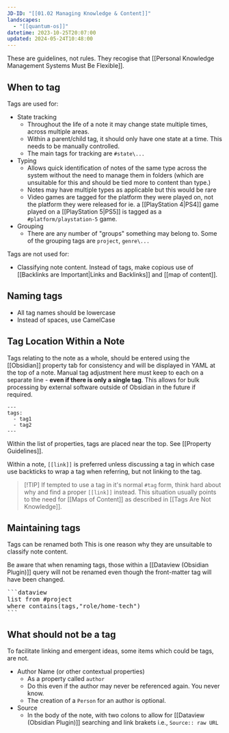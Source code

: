 ```yaml
---
JD-ID: "[[01.02 Managing Knowledge & Content]]"
landscapes:
  - "[[quantum-os]]"
datetime: 2023-10-25T20:07:00
updated: 2024-05-24T10:48:00
---
```

These are guidelines, not rules. They recogise that [[Personal Knowledge Management Systems Must Be Flexible]].

## When to tag
Tags are used for:
- State tracking
	- Throughout the life of a note it may change state multiple times, across multiple areas. 
	- Within a parent/child tag, it should only have one state at a time. This needs to be manually controlled. 
	- The main tags for tracking are `#state\...`
- Typing
	- Allows quick identification of notes of the same type across the system without the need to manage them in folders (which are unsuitable for this and should be tied more to content than type.)
	- Notes may have multiple types as applicable but this would be rare
	- Video games are tagged for the platform they were played on, not the platform they were released for ie. a [[PlayStation 4|PS4]] game played on a [[PlayStation 5|PS5]] is tagged as a `#platform/playstation-5`  game.
- Grouping
	- There are any number of "groups" something may belong to. Some of the grouping tags are `project`, `genre\...`

Tags are not used for:
- Classifying note content. Instead of tags, make copious use of [[Backlinks are Important|Links and Backlinks]] and [[map of content]].

## Naming tags
- All tag names should be lowercase
- Instead of spaces, use CamelCase

## Tag Location Within a Note
Tags relating to the note as a whole, should be entered using the [[Obsidian]] property tab for consistency and will be displayed in YAML at the top of a note. Manual tag adjustment here must keep to each on a separate line - **even if there is only a single tag**. This allows for bulk processing by external software outside of Obsidian in the future if required.

```
---
tags:
  - tag1
  - tag2
---
```

Within the list of properties, tags are placed near the top. See [[Property Guidelines]].

Within a note, `[[link]]` is preferred unless discussing a tag in which case use backticks to wrap a tag when referring, but not linking to the tag. 

> [!TIP] If tempted to use a tag in it's normal `#tag` form, think hard about why and find a proper `[[link]]` instead.
> This situation usually points to the need for [[Maps of Content]] as described in [[Tags Are Not Knowledge]].

## Maintaining tags
Tags can be renamed both [](map%20of%20content.md) This is one reason why they are unsuitable to classify note content.

Be aware that when renaming tags, those within a [[Dataview (Obsidian Plugin)]] query will not be renamed even though the front-matter tag will have been changed.

<pre>```dataview
list from #project
where contains(tags,"role/home-tech")
```
</pre>
## What should not be a tag
To facilitate linking and emergent ideas, some items which could be tags, are not.

- Author Name (or other contextual properties)
	- As a property called `author`
	- Do this even if the author may never be referenced again. You never know.
	- The creation of a `Person` for an author is optional.
- Source
	- In the body of the note, with two colons to allow for [[Dataview (Obsidian Plugin)]] searching and link brakets i.e., `Source:: raw URL`